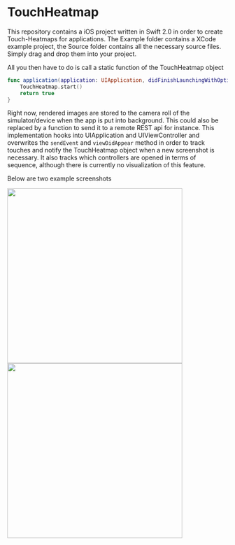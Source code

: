 # TouchHeatmap

This repository contains a iOS project written in Swift 2.0 in order to create Touch-Heatmaps for applications. The Example folder contains a XCode example project, the Source folder contains all the necessary source files. Simply drag and drop them into your project.

All you then have to do is call a static function of the TouchHeatmap object

```swift
func application(application: UIApplication, didFinishLaunchingWithOptions launchOptions: [NSObject: AnyObject]?) -> Bool {
    TouchHeatmap.start()
    return true
}
```

Right now, rendered images are stored to the camera roll of the simulator/device when the app is put into background. This could also be replaced by a function to send it to a remote REST api for instance. This implementation hooks into UIApplication and UIViewController and overwrites the ```sendEvent``` and ```viewDidAppear``` method in order to track touches and notify the TouchHeatmap object when a new screenshot is necessary. It also tracks which controllers are opened in terms of sequence, although there is currently no visualization of this feature.

Below are two example screenshots

<img src="https://raw.github.com/christopherhelf/TouchHeatmap/master/Images/screen1.png" width="400">
<img src="https://raw.github.com/christopherhelf/TouchHeatmap/master/Images/screen2.png" width="400">




